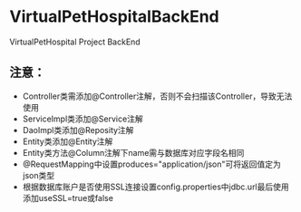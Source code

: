 # VirtualPetHospitalBackEnd
VirtualPetHospital Project BackEnd

## 注意：

* Controller类需添加@Controller注解，否则不会扫描该Controller，导致无法使用
* ServiceImpl类添加@Service注解
* DaoImpl类添加@Reposity注解
* Entity类添加@Entity注解
* Entity类方法@Column注解下name需与数据库对应字段名相同
* @RequestMapping中设置produces="application/json"可将返回值定为json类型
* 根据数据库账户是否使用SSL连接设置config.properties中jdbc.url最后使用添加useSSL=true或false
